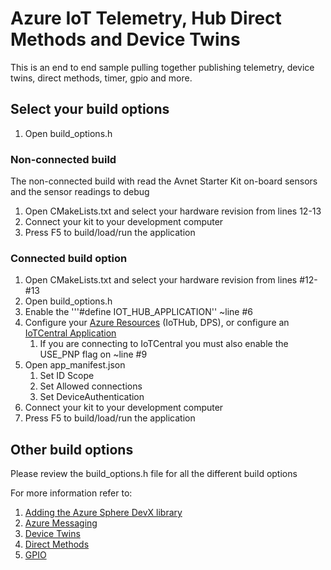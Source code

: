 # Azure IoT Telemetry, Hub Direct Methods and Device Twins

This is an end to end sample pulling together publishing telemetry, device twins, direct methods, timer, gpio and more.

## Select your build options

1. Open build_options.h

### Non-connected build

The non-connected build with read the Avnet Starter Kit on-board sensors and the sensor readings to debug

1. Open CMakeLists.txt and select your hardware revision from lines 12-13
1. Connect your kit to your development computer 
1. Press F5 to build/load/run the application

### Connected build option

1. Open CMakeLists.txt and select your hardware revision from lines #12-#13
1. Open build_options.h
1. Enable the '''#define IOT_HUB_APPLICATION'' ~line #6
1. Configure your [Azure Resources](./IoTHub.md) (IoTHub, DPS), or configure an [IoTCentral Application](./IoTCentral.md)
    1. If you are connecting to IoTCentral you must also enable the USE_PNP flag on ~line #9
1. Open app_manifest.json
    1. Set ID Scope
    1. Set Allowed connections
    1. Set DeviceAuthentication
1. Connect your kit to your development computer 
1. Press F5 to build/load/run the application

## Other build options

Please review the build_options.h file for all the different build options

For more information refer to:

1. [Adding the Azure Sphere DevX library](https://github.com/Azure-Sphere-DevX/AzureSphereDevX.Examples/wiki/Adding-the-DevX-Library)
1. [Azure Messaging](https://github.com/Azure-Sphere-DevX/AzureSphereDevX.Examples/wiki/IoT-Hub-Sending-messages)
1. [Device Twins](https://github.com/Azure-Sphere-DevX/AzureSphereDevX.Examples/wiki/IoT-Hub-Device-Twins)
1. [Direct Methods](https://github.com/Azure-Sphere-DevX/AzureSphereDevX.Examples/wiki/IoT-Hub-Direct-Methods)
1. [GPIO](https://github.com/Azure-Sphere-DevX/AzureSphereDevX.Examples/wiki/Working-with-GPIO)
